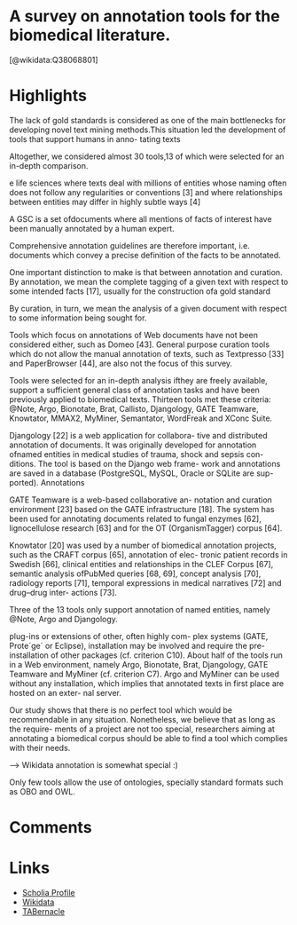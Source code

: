 
A survey on annotation tools for the biomedical literature.
===========================================================
  
  [@wikidata:Q38068801]  

# Highlights

The lack of gold standards is considered as one of the main bottlenecks for developing novel text mining methods.This situation led the development of tools that support humans in anno- tating texts

Altogether, we considered almost 30 tools,13 of which were selected for an in-depth comparison.


e life sciences where texts deal with millions of entities whose naming often does not follow any regularities or conventions [3] and where relationships between entities may differ in highly subtle ways [4]

A GSC is a set ofdocuments where all mentions of facts of interest have been manually annotated by a human expert.

Comprehensive annotation guidelines are therefore important, i.e. documents which convey a precise definition of the facts to be annotated.

One important distinction to make is that between annotation and curation. By annotation, we mean the complete tagging of a given text with respect to some intended facts [17], usually for the construction ofa gold standard

By curation, in turn, we mean the analysis of a given document with respect to some information being sought for.

Tools which focus on annotations of Web documents have not been considered either, such as Domeo [43]. General purpose curation tools which do not allow the manual annotation of texts, such as Textpresso [33] and PaperBrowser [44], are also not the focus of this survey.

Tools were selected for an in-depth analysis ifthey are freely available, support a sufficient general class of annotation tasks and have been previously applied to biomedical texts. Thirteen tools met these criteria: @Note, Argo, Bionotate, Brat, Callisto, Djangology, GATE Teamware, Knowtator, MMAX2, MyMiner, Semantator, WordFreak and XConc Suite.

Djangology [22] is a web application for collabora- tive and distributed annotation of documents. It was originally developed for annotation ofnamed entities in medical studies of trauma, shock and sepsis con- ditions. The tool is based on the Django web frame- work and annotations are saved in a database (PostgreSQL, MySQL, Oracle or SQLite are sup- ported). Annotations

GATE Teamware is a web-based collaborative an- notation and curation environment [23] based on the GATE infrastructure [18]. The system has been used for annotating documents related to fungal enzymes [62], lignocellulose research [63] and for the OT (OrganismTagger) corpus [64].

Knowtator [20] was used by a number of biomedical annotation projects, such as the CRAFT corpus [65], annotation of elec- tronic patient records in Swedish [66], clinical entities and relationships in the CLEF Corpus [67], semantic analysis ofPubMed queries [68, 69], concept analysis [70], radiology reports [71], temporal expressions in medical narratives [72] and drug–drug inter- actions [73].

Three of the 13 tools only support annotation of named entities, namely @Note, Argo and Djangology.

plug-ins or extensions of other, often highly com- plex systems (GATE, Prote´ge´ or Eclipse), installation may be involved and require the pre-installation of other packages (cf. criterion C10). About half of the tools run in a Web environment, namely Argo, Bionotate, Brat, Djangology, GATE Teamware and MyMiner (cf. criterion C7). Argo and MyMiner can be used without any installation, which implies that annotated texts in first place are hosted on an exter- nal server.

Our study shows that there is no perfect tool
which would be recommendable in any situation. Nonetheless, we believe that as long as the require- ments of a project are not too special, researchers aiming at annotating a biomedical corpus should be able to find a tool which complies with their needs.

--> Wikidata annotation is somewhat special :) 

Only few tools allow the use of ontologies, specially standard formats such as OBO and OWL.
# Comments

# Links
  
 * [Scholia Profile](https://scholia.toolforge.org/work/Q38068801)  
 * [Wikidata](https://www.wikidata.org/wiki/Q38068801)  
 * [TABernacle](https://tabernacle.toolforge.org/?#/tab/manual/Q38068801/P921%3BP4510)  
